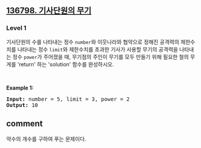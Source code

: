 <h2><a href="https://school.programmers.co.kr/learn/courses/30/lessons/136798">136798. 기사단원의 무기</a></h2><h3>Level 1</h3>

기사단원의 수를 나타내는 정수 `number`와 이웃나라와 협약으로 정해진 공격력의 제한수치를 나타내는 정수 `limit`와 제한수치를 초과한 기사가 사용할 무기의 공격력을 나타내는 정수 `power`가 주어졌을 때, 무기점의 주인이 무기를 모두 만들기 위해 필요한 철의 무게를 'return' 하는 'solution' 함수를 완성하시오.

<p>&nbsp;</p>
<p><strong class="example">Example 1:</strong></p>

<pre><strong>Input:</strong> number = 5, limit = 3, power = 2	
<strong>Output:</strong> 10 </pre>

<h2> comment </h2>
<p>약수의 개수를 구하여 푸는 문제이다.</p>